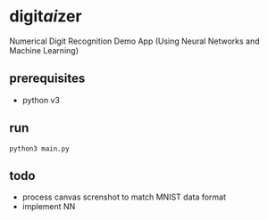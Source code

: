 # digit*ai*zer
Numerical Digit Recognition Demo App (Using Neural Networks and Machine Learning)

## prerequisites

* python v3

## run
```
python3 main.py
```

## todo
* process canvas screnshot to match MNIST data format
* implement NN
